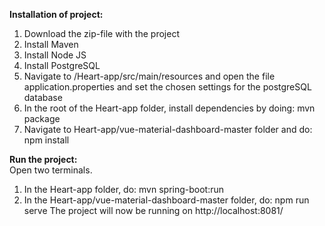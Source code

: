 **Installation of project:**
1. Download the zip-file with the project
2. Install Maven
3. Install Node JS
4. Install PostgreSQL
5. Navigate to /Heart-app/src/main/resources and open the file application.properties and set the chosen settings for the postgreSQL database
6. In the root of the Heart-app folder, install dependencies by doing:  mvn package
7. Navigate to Heart-app/vue-material-dashboard-master folder and do: npm install

**Run the project:**<br /> 
Open two terminals.
1. In the Heart-app folder, do:   mvn spring-boot:run
2. In the Heart-app/vue-material-dashboard-master folder, do:   npm run serve
The project will now be running on http://localhost:8081/
